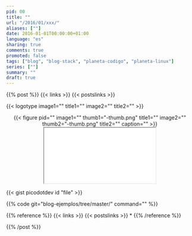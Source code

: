 ```yaml
---
pid: 00
title: ""
url: "/2016/01/xxx/"
aliases: [""]
date: 2016-01-01T00:00:00+01:00
language: "es"
sharing: true
comments: true
promoted: false
tags: ["blog", "blog-stack", "planeta-codigo", "planeta-linux"]
series: [""]
summary: ""
draft: true
---
```


{{% post %}}
{{< links >}}
{{< postslinks >}}

{{< logotype image1="" title1="" image2="" title2="" >}}

<div class="media" style="text-align: center;">
    {{< figure pid=""
        image1="" thumb1="-thumb.png" title1=""
        image2="" thumb2="-thumb.png" title2=""
        caption="" >}}
</div>

<div class="media-amazon" style="text-align: center;">
    <iframe src="&internal=1"></iframe>
</div>

{{< gist picodotdev id "file" >}}

{{% code git="blog-ejemplos/tree/master/" command="" %}}

{{% reference %}}
{{< links >}}
{{< postslinks >}}
*
{{% /reference %}}

{{% /post %}}
